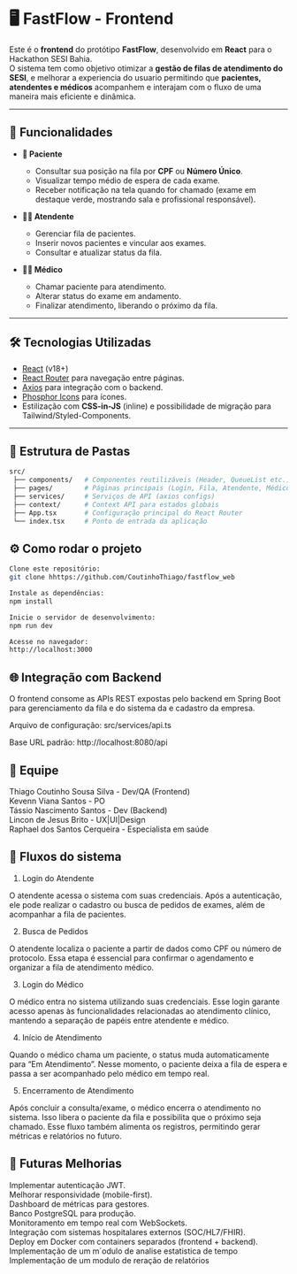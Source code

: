 # 🖥️ FastFlow - Frontend

Este é o **frontend** do protótipo **FastFlow**, desenvolvido em **React** para o Hackathon SESI Bahia.  
O sistema tem como objetivo otimizar a **gestão de filas de atendimento do SESI**, e melhorar a experiencia do usuario permitindo que **pacientes, atendentes e médicos** acompanhem e interajam com o fluxo de uma maneira mais eficiente e dinâmica.

---

## 🚀 Funcionalidades

- **👤 Paciente**
  - Consultar sua posição na fila por **CPF** ou **Número Único**.
  - Visualizar tempo médio de espera de cada exame.
  - Receber notificação na tela quando for chamado (exame em destaque verde, mostrando sala e profissional responsável).

- **🧑‍💼 Atendente**
  - Gerenciar fila de pacientes.
  - Inserir novos pacientes e vincular aos exames.
  - Consultar e atualizar status da fila.

- **👨‍⚕️ Médico**
  - Chamar paciente para atendimento.
  - Alterar status do exame em andamento.
  - Finalizar atendimento, liberando o próximo da fila.

---

## 🛠️ Tecnologias Utilizadas

- [React](https://react.dev/) (v18+)
- [React Router](https://reactrouter.com/) para navegação entre páginas.
- [Axios](https://axios-http.com/) para integração com o backend.
- [Phosphor Icons](https://phosphoricons.com/) para ícones.
- Estilização com **CSS-in-JS** (inline) e possibilidade de migração para Tailwind/Styled-Components.

---

## 📂 Estrutura de Pastas

```bash
src/
 ├── components/   # Componentes reutilizáveis (Header, QueueList etc.)
 ├── pages/        # Páginas principais (Login, Fila, Atendente, Médico)
 ├── services/     # Serviços de API (axios configs)
 ├── context/      # Context API para estados globais
 ├── App.tsx       # Configuração principal do React Router
 └── index.tsx     # Ponto de entrada da aplicação
```

## ⚙️ Como rodar o projeto

```bash
Clone este repositório:
git clone hhttps://github.com/CoutinhoThiago/fastflow_web

Instale as dependências:
npm install

Inicie o servidor de desenvolvimento:
npm run dev

Acesse no navegador:
http://localhost:3000
```

## 🌐 Integração com Backend
O frontend consome as APIs REST expostas pelo backend em Spring Boot para gerenciamento da fila e do sistema da e cadastro da empresa.

Arquivo de configuração: src/services/api.ts

Base URL padrão: http://localhost:8080/api

## 👥 Equipe

Thiago Coutinho Sousa Silva - Dev/QA (Frontend)<br>
Kevenn Viana Santos - PO <br>
Tássio Nascimento Santos - Dev (Backend)<br>
Lincon de Jesus Brito - UX|UI|Design <br>
Raphael dos Santos Cerqueira - Especialista em saúde<br>

## 🔄 Fluxos do sistema
1. Login do Atendente

O atendente acessa o sistema com suas credenciais. Após a autenticação, ele pode realizar o cadastro ou busca de pedidos de exames, além de acompanhar a fila de pacientes.

2. Busca de Pedidos

O atendente localiza o paciente a partir de dados como CPF ou número de protocolo. Essa etapa é essencial para confirmar o agendamento e organizar a fila de atendimento médico.

3. Login do Médico

O médico entra no sistema utilizando suas credenciais. Esse login garante acesso apenas às funcionalidades relacionadas ao atendimento clínico, mantendo a separação de papéis entre atendente e médico.

4. Início de Atendimento

Quando o médico chama um paciente, o status muda automaticamente para “Em Atendimento”.
Nesse momento, o paciente deixa a fila de espera e passa a ser acompanhado pelo médico em tempo real.

5. Encerramento de Atendimento

Após concluir a consulta/exame, o médico encerra o atendimento no sistema. Isso libera o paciente da fila e possibilita que o próximo seja chamado.
Esse fluxo também alimenta os registros, permitindo gerar métricas e relatórios no futuro.

## 🚀 Futuras Melhorias

Implementar autenticação JWT. <br>
Melhorar responsividade (mobile-first). <br>
Dashboard de métricas para gestores. <br>
Banco PostgreSQL para produção. <br>
Monitoramento em tempo real com WebSockets. <br>
Integração com sistemas hospitalares externos (SOC/HL7/FHIR). <br>
Deploy em Docker com containers separados (frontend + backend). <br>
Implementação de um m´odulo de analise estatistica de tempo <br>
Implementação de um modulo de reração de relatórios

